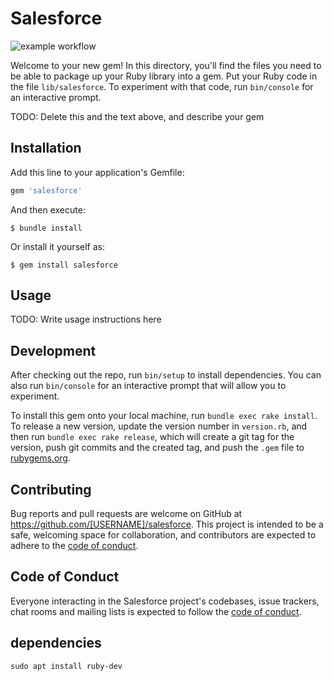 # Salesforce

![example workflow](https://github.com/gildemberg-santos/salesforce/actions/workflows/main.yml/badge.svg)

Welcome to your new gem! In this directory, you'll find the files you need to be able to package up your Ruby library into a gem. Put your Ruby code in the file `lib/salesforce`. To experiment with that code, run `bin/console` for an interactive prompt.

TODO: Delete this and the text above, and describe your gem

## Installation

Add this line to your application's Gemfile:

```ruby
gem 'salesforce'
```

And then execute:

    $ bundle install

Or install it yourself as:

    $ gem install salesforce

## Usage

TODO: Write usage instructions here

## Development

After checking out the repo, run `bin/setup` to install dependencies. You can also run `bin/console` for an interactive prompt that will allow you to experiment.

To install this gem onto your local machine, run `bundle exec rake install`. To release a new version, update the version number in `version.rb`, and then run `bundle exec rake release`, which will create a git tag for the version, push git commits and the created tag, and push the `.gem` file to [rubygems.org](https://rubygems.org).

## Contributing

Bug reports and pull requests are welcome on GitHub at https://github.com/[USERNAME]/salesforce. This project is intended to be a safe, welcoming space for collaboration, and contributors are expected to adhere to the [code of conduct](https://github.com/[USERNAME]/salesforce/blob/master/CODE_OF_CONDUCT.md).

## Code of Conduct

Everyone interacting in the Salesforce project's codebases, issue trackers, chat rooms and mailing lists is expected to follow the [code of conduct](https://github.com/[USERNAME]/salesforce/blob/master/CODE_OF_CONDUCT.md).

## dependencies

```shell
sudo apt install ruby-dev
```
